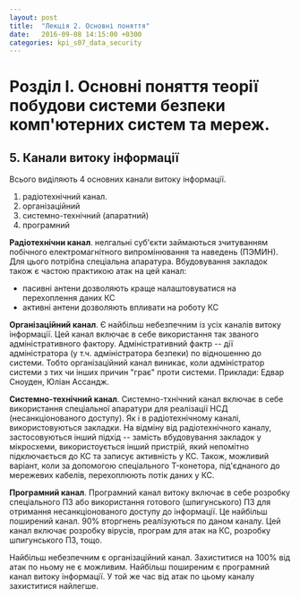 ```yaml
---
layout: post
title:  "Лекція 2. Основні поняття"
date:   2016-09-08 14:15:00 +0300
categories: kpi_s07_data_security
---
```


# Розділ I. Основні поняття теорії побудови системи безпеки комп'ютерних систем та мереж.

## 5. Канали витоку інформації

Всього виділяють 4 основних канали витоку інформації.

1. радіотехнічний канал.
2. організаційний
3. системно-технічний (апаратний)
4. програмний

**Радіотехнічни канал**. нелгальні суб'єкти займаються зчитуванням побічного електромагнітного випромінювання та наведень (ПЭМИН). Для цього потрібна спеціальна апаратура. Вбудовування закладок також є частою практикою атак на цей канал:

- пасивні антени дозволяють краще налаштовуватися на перехоплення даних КС
- активні антени дозволяють впливати на роботу КС

**Організаційний канал**. Є найбільш небезпечним із усіх каналів витоку інформації. Цей канал включає в себе використання так званого адміністративного фактору. Адміністративний фактр -- дії адміністратора (у т.ч. адміністратора безпеки) по відношенню до системи. Тобто організаційний канал виникає, коли адміністратор системи з тих чи інших причин "грає" проти системи. Приклади: Едвар Сноуден, Юліан Ассандж.

**Системно-технічний канал**. Системно-тхнічний канал включає в себе використання спеціальної апаратури для реалізації НСД (несанкціонованого доступу). Як і в радіотехнічному каналі, використовуються закладки. На відміну від радіотехнічного каналу, застосовуються інший підхід -- замість вбудовування закладок у мікросхеми, використоується інший пристрій, який непомітно підключається до КС та записує активність у КС. Також, можливий варіант, коли за допомогою спеціального T-конетора, під'єднаного до мережевих кабелів, перехоплюють потік даних у КС.

**Програмний канал**. Програмний канал витоку включає в себе розробку спеціального ПЗ або використання готового (шпигунського) ПЗ для отримання несанкціонованого доступу до інформації. Це найбільш поширений канал. 90% вторгнень реалізуються по даном каналу. Цей канал включає розробку вірусів, програм для атак на КС, розробку шпигунського ПЗ, тощо.

Найбільш небезпечним є організаційний канал. Захиститися на 100% від атак по ньому не є можливим. Найбільш поширеним є програмний канал витоку інформації. У той же час від атак по цьому каналу захиститися найлегше.
